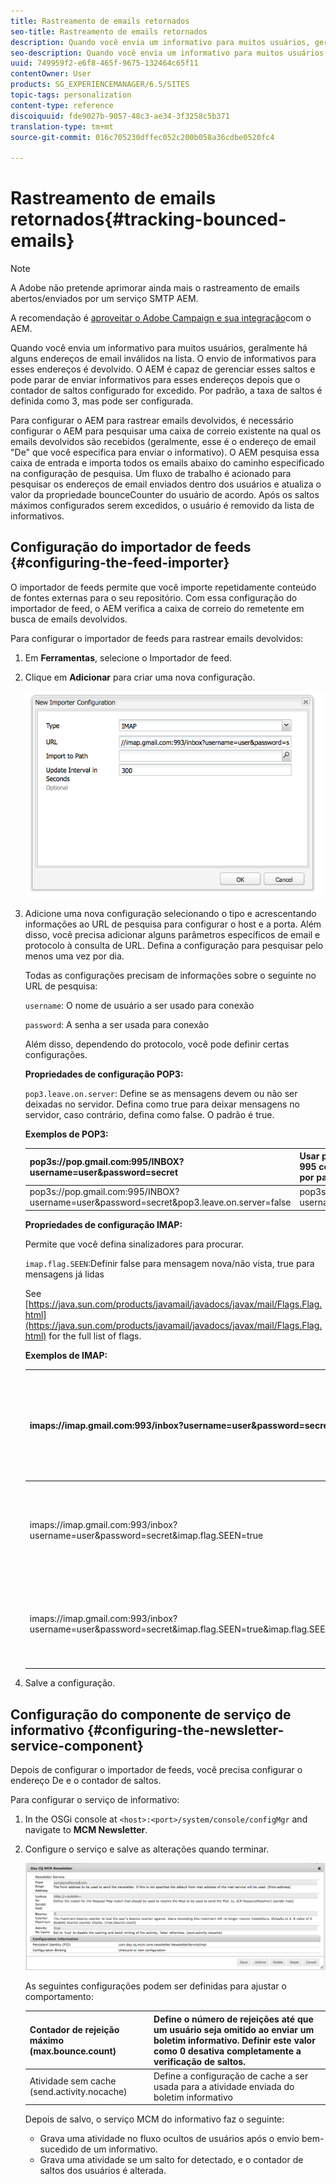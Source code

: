 ```yaml
---
title: Rastreamento de emails retornados
seo-title: Rastreamento de emails retornados
description: Quando você envia um informativo para muitos usuários, geralmente há alguns endereços de email inválidos na lista. O envio de informativos para esses endereços é devolvido. O AEM é capaz de gerenciar esses saltos e pode parar de enviar informativos para esses endereços depois que o contador de saltos configurado for excedido.
seo-description: Quando você envia um informativo para muitos usuários, geralmente há alguns endereços de email inválidos na lista. O envio de informativos para esses endereços é devolvido. O AEM é capaz de gerenciar esses saltos e pode parar de enviar informativos para esses endereços depois que o contador de saltos configurado for excedido.
uuid: 749959f2-e6f8-465f-9675-132464c65f11
contentOwner: User
products: SG_EXPERIENCEMANAGER/6.5/SITES
topic-tags: personalization
content-type: reference
discoiquuid: fde9027b-9057-48c3-ae34-3f3258c5b371
translation-type: tm+mt
source-git-commit: 016c705230dffec052c200b058a36cdbe0520fc4

---
```



# Rastreamento de emails retornados{#tracking-bounced-emails}

>[!NOTE]
>
>A Adobe não pretende aprimorar ainda mais o rastreamento de emails abertos/enviados por um serviço SMTP AEM.
>
>A recomendação é [aproveitar o Adobe Campaign e sua integração](/help/sites-administering/campaign.md)com o AEM.

Quando você envia um informativo para muitos usuários, geralmente há alguns endereços de email inválidos na lista. O envio de informativos para esses endereços é devolvido. O AEM é capaz de gerenciar esses saltos e pode parar de enviar informativos para esses endereços depois que o contador de saltos configurado for excedido. Por padrão, a taxa de saltos é definida como 3, mas pode ser configurada.

Para configurar o AEM para rastrear emails devolvidos, é necessário configurar o AEM para pesquisar uma caixa de correio existente na qual os emails devolvidos são recebidos (geralmente, esse é o endereço de email &quot;De&quot; que você especifica para enviar o informativo). O AEM pesquisa essa caixa de entrada e importa todos os emails abaixo do caminho especificado na configuração de pesquisa. Um fluxo de trabalho é acionado para pesquisar os endereços de email enviados dentro dos usuários e atualiza o valor da propriedade bounceCounter do usuário de acordo. Após os saltos máximos configurados serem excedidos, o usuário é removido da lista de informativos.

## Configuração do importador de feeds {#configuring-the-feed-importer}

O importador de feeds permite que você importe repetidamente conteúdo de fontes externas para o seu repositório. Com essa configuração do importador de feed, o AEM verifica a caixa de correio do remetente em busca de emails devolvidos.

Para configurar o importador de feeds para rastrear emails devolvidos:

1. Em **Ferramentas**, selecione o Importador de feed.

1. Clique em **Adicionar** para criar uma nova configuração.

   ![chlimage_1](assets/chlimage_1a.png)

1. Adicione uma nova configuração selecionando o tipo e acrescentando informações ao URL de pesquisa para configurar o host e a porta. Além disso, você precisa adicionar alguns parâmetros específicos de email e protocolo à consulta de URL. Defina a configuração para pesquisar pelo menos uma vez por dia.

   Todas as configurações precisam de informações sobre o seguinte no URL de pesquisa:

   `username`: O nome de usuário a ser usado para conexão

   `password`: A senha a ser usada para conexão

   Além disso, dependendo do protocolo, você pode definir certas configurações.

   **Propriedades de configuração POP3:**

   `pop3.leave.on.server`: Define se as mensagens devem ou não ser deixadas no servidor. Defina como true para deixar mensagens no servidor, caso contrário, defina como false. O padrão é true.

   **Exemplos de POP3:**

   | pop3s://pop.gmail.com:995/INBOX?username=user&amp;password=secret | Usar pop3 sobre SSL para conectar-se ao GMail na porta 995 com usuário/segredo, deixando mensagens no servidor por padrão |
   |---|---|
   | pop3s://pop.gmail.com:995/INBOX?username=user&amp;password=secret&amp;pop3.leave.on.server=false | pop3s://pop.gmail.com:995/INBOX?username=user&amp;password=secret&amp;pop3.leave.on.server=false |

   **Propriedades de configuração IMAP:**

   Permite que você defina sinalizadores para procurar.

   `imap.flag.SEEN`:Definir false para mensagem nova/não vista, true para mensagens já lidas

   See [https://java.sun.com/products/javamail/javadocs/javax/mail/Flags.Flag.html](https://java.sun.com/products/javamail/javadocs/javax/mail/Flags.Flag.html) for the full list of flags.

   **Exemplos de IMAP:**

   | imaps://imap.gmail.com:993/inbox?username=user&amp;password=secret | Usar IMAP sobre SSL para conectar-se ao GMail na porta 993 com usuário/segredo. Por padrão, apenas obtendo novas mensagens. |
   |---|---|
   | imaps://imap.gmail.com:993/inbox?username=user&amp;password=secret&amp;imap.flag.SEEN=true | Usar o IMAP sobre SSL para conectar-se ao GMail 993 com usuário/segredo, apenas recebendo uma mensagem já vista. |
   | imaps://imap.gmail.com:993/inbox?username=user&amp;password=secret&amp;imap.flag.SEEN=true&amp;imap.flag.SEEN=false | Usar o IMAP sobre SSL para conectar-se ao GMail 993 com usuário/segredo, já lendo OU novas mensagens. |

1. Salve a configuração.

## Configuração do componente de serviço de informativo {#configuring-the-newsletter-service-component}

Depois de configurar o importador de feeds, você precisa configurar o endereço De e o contador de saltos.

Para configurar o serviço de informativo:

1. In the OSGi console at `<host>:<port>/system/console/configMgr` and navigate to **MCM Newsletter**.

1. Configure o serviço e salve as alterações quando terminar.

   ![chlimage_1-1](assets/chlimage_1-1a.png)

   As seguintes configurações podem ser definidas para ajustar o comportamento:

   | Contador de rejeição máximo (max.bounce.count) | Define o número de rejeições até que um usuário seja omitido ao enviar um boletim informativo. Definir este valor como 0 desativa completamente a verificação de saltos. |
   |---|---|
   | Atividade sem cache (send.activity.nocache) | Define a configuração de cache a ser usada para a atividade enviada do boletim informativo |

   Depois de salvo, o serviço MCM do informativo faz o seguinte:

   * Grava uma atividade no fluxo ocultos de usuários após o envio bem-sucedido de um informativo.
   * Grava uma atividade se um salto for detectado, e o contador de saltos dos usuários é alterada.
